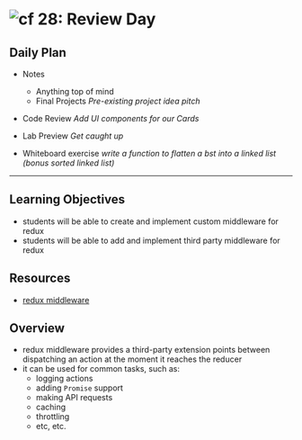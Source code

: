 ![cf](http://i.imgur.com/7v5ASc8.png) 28: Review Day
===

## Daily Plan
* Notes
  - Anything top of mind
  - Final Projects _Pre-existing project idea pitch_

* Code Review _Add UI components for our Cards_
* Lab Preview _Get caught up_

* Whiteboard exercise _write a function to flatten a bst into a linked list (bonus sorted linked list)_

----

## Learning Objectives
* students will be able to create and implement custom middleware for redux
* students will be able to add and implement third party middleware for redux

## Resources
* [redux middleware](http://redux.js.org/docs/advanced/Middleware.html)

## Overview
* redux middleware provides a third-party extension points between dispatching an action at the moment it reaches the reducer
* it can be used for common tasks, such as:
  * logging actions
  * adding `Promise` support
  * making API requests
  * caching
  * throttling
  * etc, etc.
